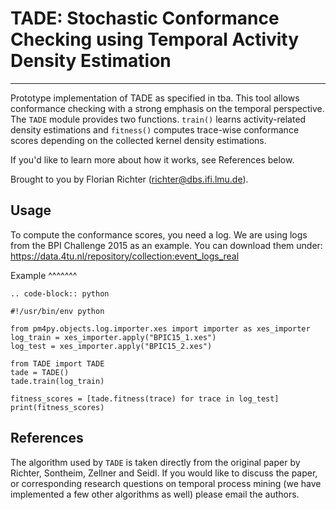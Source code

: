 # TADE: Stochastic Conformance Checking using Temporal Activity Density Estimation
------------------------------------------

Prototype implementation of TADE as specified in tba. This tool allows conformance checking with a strong emphasis on the temporal perspective. The ``TADE`` module provides two functions. ``train()`` learns activity-related density estimations and ``fitness()`` computes trace-wise conformance scores depending on the collected kernel density estimations. 

If you'd like to learn more about how it works, see References below.

Brought to you by Florian Richter (richter@dbs.ifi.lmu.de).


Usage
-----

To compute the conformance scores, you need a log. We are using logs from the BPI Challenge 2015 as an example. You can download them under: https://data.4tu.nl/repository/collection:event_logs_real

Example
^^^^^^^

    .. code-block:: python

    #!/usr/bin/env python

    from pm4py.objects.log.importer.xes import importer as xes_importer
    log_train = xes_importer.apply("BPIC15_1.xes")
    log_test = xes_importer.apply("BPIC15_2.xes")

    from TADE import TADE
    tade = TADE()
    tade.train(log_train)

    fitness_scores = [tade.fitness(trace) for trace in log_test]
    print(fitness_scores)


References
----------

The algorithm used by ``TADE`` is taken directly from the original paper by Richter, Sontheim, Zellner and Seidl. If you would like to discuss the paper, or corresponding research questions on temporal process mining (we have implemented a few other algorithms as well) please email the authors.
